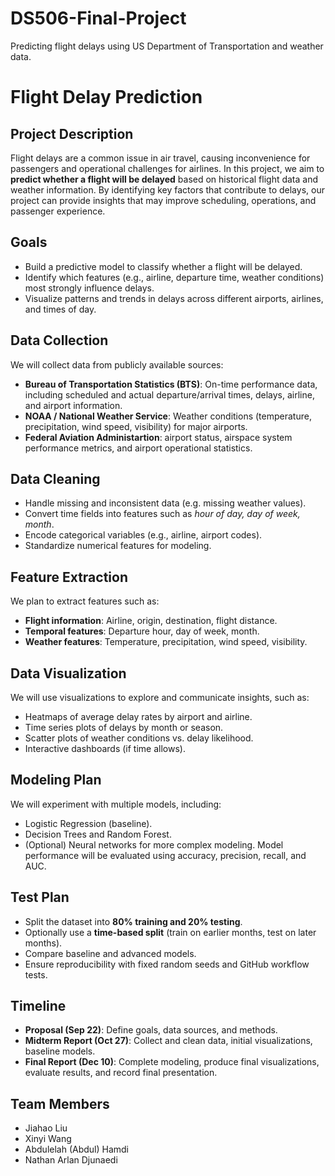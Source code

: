 # DS506-Final-Project
Predicting flight delays using US Department of Transportation and weather data.

# Flight Delay Prediction

## Project Description
Flight delays are a common issue in air travel, causing inconvenience for passengers and operational challenges for airlines. In this project, we aim to **predict whether a flight will be delayed** based on historical flight data and weather information. By identifying key factors that contribute to delays, our project can provide insights that may improve scheduling, operations, and passenger experience.

## Goals
- Build a predictive model to classify whether a flight will be delayed.
- Identify which features (e.g., airline, departure time, weather conditions) most strongly influence delays.
- Visualize patterns and trends in delays across different airports, airlines, and times of day.

## Data Collection
We will collect data from publicly available sources:
- **Bureau of Transportation Statistics (BTS)**: On-time performance data, including scheduled and actual departure/arrival times, delays, airline, and airport information.
- **NOAA / National Weather Service**: Weather conditions (temperature, precipitation, wind speed, visibility) for major airports.
- **Federal Aviation Administartion**: airport status, airspace system performance metrics, and airport operational statistics.

## Data Cleaning
- Handle missing and inconsistent data (e.g. missing weather values).
- Convert time fields into features such as *hour of day, day of week, month*.
- Encode categorical variables (e.g., airline, airport codes).
- Standardize numerical features for modeling.

## Feature Extraction
We plan to extract features such as:
- **Flight information**: Airline, origin, destination, flight distance.
- **Temporal features**: Departure hour, day of week, month.
- **Weather features**: Temperature, precipitation, wind speed, visibility.

## Data Visualization
We will use visualizations to explore and communicate insights, such as:
- Heatmaps of average delay rates by airport and airline.
- Time series plots of delays by month or season.
- Scatter plots of weather conditions vs. delay likelihood.
- Interactive dashboards (if time allows).

## Modeling Plan
We will experiment with multiple models, including:
- Logistic Regression (baseline).
- Decision Trees and Random Forest.
- (Optional) Neural networks for more complex modeling.
Model performance will be evaluated using accuracy, precision, recall, and AUC.

## Test Plan
- Split the dataset into **80% training and 20% testing**.
- Optionally use a **time-based split** (train on earlier months, test on later months).
- Compare baseline and advanced models.
- Ensure reproducibility with fixed random seeds and GitHub workflow tests.

## Timeline
- **Proposal (Sep 22)**: Define goals, data sources, and methods.
- **Midterm Report (Oct 27)**: Collect and clean data, initial visualizations, baseline models.
- **Final Report (Dec 10)**: Complete modeling, produce final visualizations, evaluate results, and record final presentation.

## Team Members
- Jiahao Liu 
- Xinyi Wang
- Abdulelah (Abdul) Hamdi
- Nathan Arlan Djunaedi